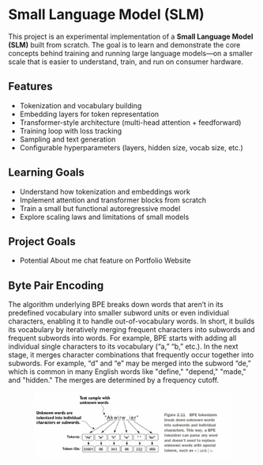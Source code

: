# Small Language Model (SLM)

This project is an experimental implementation of a **Small Language Model (SLM)** built from scratch. The goal is to learn and demonstrate the core concepts behind training and running large language models—on a smaller scale that is easier to understand, train, and run on consumer hardware.  

## Features
- Tokenization and vocabulary building  
- Embedding layers for token representation  
- Transformer-style architecture (multi-head attention + feedforward)  
- Training loop with loss tracking  
- Sampling and text generation  
- Configurable hyperparameters (layers, hidden size, vocab size, etc.)  

## Learning Goals
- Understand how tokenization and embeddings work  
- Implement attention and transformer blocks from scratch  
- Train a small but functional autoregressive model  
- Explore scaling laws and limitations of small models  

## Project Goals 
- Potential About me chat feature on Portfolio Website
  



## Byte Pair Encoding 

The algorithm underlying BPE breaks down words that aren’t in its predefined
vocabulary into smaller subword units or even individual characters, enabling it to
handle out-of-vocabulary words.
In short, it builds its vocabulary by iteratively merging frequent characters into subwords and frequent subwords into words. For example, BPE starts with adding all individual single characters to its vocabulary (“a,” “b,” etc.). In the next stage, it merges character combinations that frequently occur together into subwords. For example,
“d” and “e” may be merged into the subword “de,” which is common in many English words
like "define," "depend," "made," and "hidden." The merges are determined by a frequency cutoff. 

<div align="center">
<img src="/img/bpeExample.png" alt="BPE Example" width="400"/>
</div>


